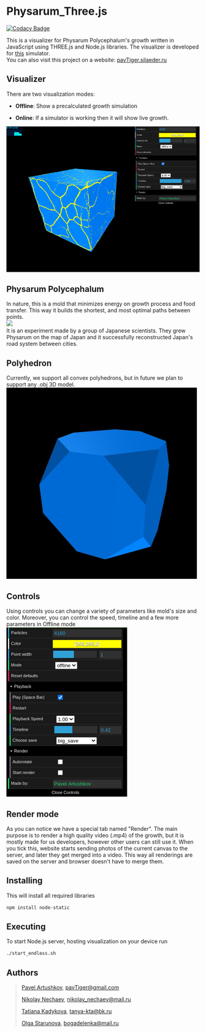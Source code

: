 # Physarum\_Three.js

[![Codacy Badge](https://api.codacy.com/project/badge/Grade/7243b915eb214102be03f7c7b4dd2681)](https://app.codacy.com/gh/physarumAdv/Physarum_webGL?utm_source=github.com&utm_medium=referral&utm_content=physarumAdv/Physarum_webGL&utm_campaign=Badge_Grade_Settings)

This is a visualizer for Physarum Polycephalum's growth written in JavaScript using THREE.js and Node.js libraries.
The visualizer is developed for [this](https://github.com/physarumAdv/minds_crawl) simulator. <br/>
You can also visit this project on a website: [pavTiger.silaeder.ru](http://pavtiger.silaeder.ru)

## Visualizer
There are two visualization modes:
* **Offline**: Show a precalculated growth simulation

* **Online**: If a simulator is working then it will show live growth. <br/>

![](readme_images/interface_small.png)

## Physarum Polycephalum
In nature, this is a mold that minimizes energy on
growth process and food transfer. This way it builds the shortest, and most optimal paths between points.
<br/> ![](readme_images/physarum.gif) <br/>
It is an experiment made by a group of Japanese scientists. They grew Physarum on the map of Japan
and it successfully reconstructed Japan's road system between cities.

## Polyhedron
Currently, we support all convex polyhedrons, but in future we plan to support any .obj 3D model. <br/>
![](readme_images/poly.jpg)

## Controls
Using controls you can change a variety of parameters like mold's size and color.
Moreover, you can control the speed, timeline and a few more parameters in Offline mode <br/>
![](readme_images/panel.png)

## Render mode
As you can notice we have a special tab named "Render".
The main purpose is to render a high quality video (.mp4) of the growth, but it is mostly made for us developers, however other users can still use it.
When you tick this, website starts sending photos of the current canvas to the server, and later they get merged into a video.
This way all renderings are saved on the server and browser doesn't have to merge them.

## Installing
This will install all required libraries
```bash
npm install node-static
```

## Executing
To start Node.js server, hosting visualization on your device run
```bash
./start_endless.sh
```

## Authors
> [Pavel Artushkov](http://t.me/pavtiger), [pavTiger@gmail.com](mailto:pavTiger@gmail.com)
>
> [Nikolay Nechaev](http://t.me/kolayne), [nikolay_nechaev@mail.ru](mailto:nikolay_nechaev@mail.ru)
>
> [Tatiana Kadykova](http://vk.com/ricopin), [tanya-kta@bk.ru](mailto:tanya-kta@bk.ru)
>
> [Olga Starunova](http://vk.com/id2051067), [bogadelenka@mail.ru](mailto:bogadelenka@mail.ru)
